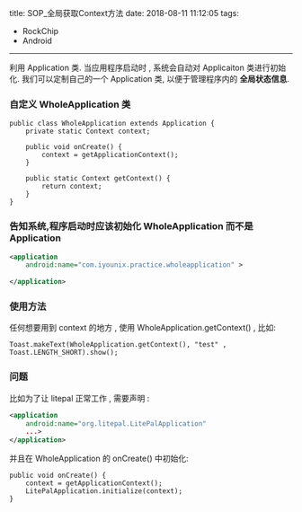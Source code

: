 title: SOP_全局获取Context方法
date: 2018-08-11 11:12:05
tags: 
- RockChip
- Android

---


利用 Application 类.
当应用程序启动时 , 系统会自动对 Applicaiton 类进行初始化.
我们可以定制自己的一个 Application 类, 以便于管理程序内的 **全局状态信息**.

### 自定义 WholeApplication 类
```
public class WholeApplication extends Application {
	private static Context context;
    
    public void onCreate() {
    	context = getApplicationContext();
    }
    
    public static Context getContext() {
    	return context;
    }
}
```

### 告知系统,程序启动时应该初始化 WholeApplication 而不是 Application
```xml
<application 
	android:name="com.iyounix.practice.wholeapplication" >
	
</application>
```

### 使用方法
任何想要用到 context 的地方 , 使用 WholeApplication.getContext() , 比如:
```
Toast.makeText(WholeApplication.getContext(), "test" , Toast.LENGTH_SHORT).show();
```

### 问题
比如为了让 litepal 正常工作 , 需要声明 : 
```xml
<application 
	android:name="org.litepal.LitePalApplication" 
    ...>
</application>
```
并且在 WholeApplication 的 onCreate() 中初始化:
```
public void onCreate() {
	context = getApplicationContext();
    LitePalApplication.initialize(context);
}
```
